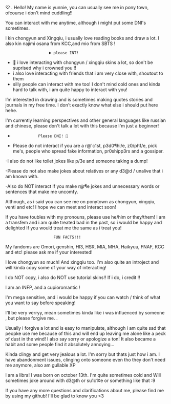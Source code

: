 ♡ . Hello! My name is yunnie, you can usually see me in pony town, 
ofcourse i don't mind cuddling!! 

You can interact with me anytime, although i might put some DNI's sometimes.

I kin chongyun and Xingqiu, i usually love reading books and draw a lot. I also kin najimi osana from KCC,and mio from SBTS !

                       ❥ please INT! 
 
 - 🌊 i love interacting with chongyun / xingqiu skins a lot, so don't be suprised why i crowned you !!
 - i also love interacting with friends that i am very close with, shoutout to them 
 - silly people can interact with me too! I don't mind cold ones and kinda hard to talk with, i am quite happy to interact with you! 
	

I’m interested in drawing and is sometimes making quotes stories and journals in my free time. 
I don't exactly know what else i should put here hehe.  


I'm currently learning perspectives and other general languages like russian and chinese, please don't talk a lot with this because I'm just a beginner!

-	      		 Please DNI! 🙏
    		  	  
- Please do not interact if you are a r@'c1st, p3d0¶hi/e, z0/ph1/e, pick me's, people who spread fake information, pr0shipp3rs and a gossiper.

-I also do not like toilet jokes like p/3e and someone taking a dump! 

-Please do not also make jokes about relatives or any d3@d / unalive that i am known with. 

-Also do NOT interact if you make r@¶e jokes and unnecessary words or sentences that make me uncomfy. 

Although, as i said you can see me on ponytown as chongyun, xingqiu, venti and etc! I hope we can meet and interact soon! 

If you have toubles with my pronouns, please use he/him or they/them! I am a transfem and i am quite treated bad in the past, so i would be happy and delighted If you would treat me the same as i treat you! 


                         FUN FACTS!!! 

My fandoms are Omori, genshin, HI3, HSR, MIA, MHA, Haikyuu, FNAF, KCC and etc! please ask me if your interested! 

I love chongyun so much! And xingqiu too. I'm also quite an introject and will kinda copy some of your way of interacting! 

I do NOT copy, i also do NOT use tutorial skins!! If i do, i credit !! 

I am an INFP, and a cupioromantic ! 

I'm mega sensitive, and i would be happy if you can watch / think of what you want to say before speaking! 

I'll be very verryy, mean sometimes kinda like i was influenced by someone , but please forgive me. . 

Usually i forgive a lot and is easy to manipulate, although i am quite sad that peopke use me because of this and will end up leaving me alone like a peck of dust in the wind! I also say sorry or apologize a ton! It also became a habit and some people find it absolutely annoying...

Kinda clingy and get very jealous a lot.  I'm sorry but thats just how i am.  I have abandonment issues, clinging onto someone even tho they don't need me anymore, also am gullable XP

I am a libra! I was born on october 13th. I'm quite sometimes cold and Will sometimes joke around with d3@th or su1c1¢e or something like that :9 

If you have any more questions and clarifications about me, please find me by using my github! I'll be glad to know you <3
